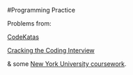 #Programming Practice

Problems from:

<a href="http://codekata.com">CodeKatas</a>

<a href="http://www.amazon.it/Cracking-Coding-Interview-Programming-Questions/dp/098478280X">Cracking the Coding Interview</a>

& some <a href="https://cs.nyu.edu/web/index.html">New York University coursework</a>.
